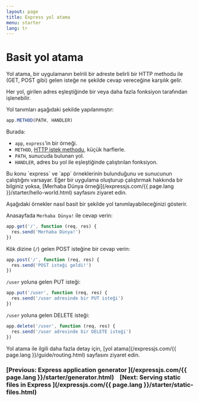 ```yaml
---
layout: page
title: Express yol atama
menu: starter
lang: tr
---
```

# Basit yol atama

Yol atama, bir uygulamanın belrili bir adreste belirli bir HTTP methodu ile (GET, POST gibi) gelen isteğe ne şekilde cevap vereceğine karşılık gelir.

Her yol, girilen adres eşleştiğinde bir veya daha fazla fonksiyon tarafından işlenebilir.

Yol tanımları aşağıdaki şekilde yapılanmıştır:

```js
app.METHOD(PATH, HANDLER)
```

Burada:

- `app`, `express`'in bir örneği.
- `METHOD`, [HTTP istek methodu](https://en.wikipedia.org/wiki/Hypertext_Transfer_Protocol#Request_methods), küçük harflerle.
- `PATH`, sunucuda bulunan yol.
- `HANDLER`, adres bu yol ile eşleştiğinde çalıştırılan fonksiyon.

<div class="doc-box doc-notice" markdown="1">
Bu konu `express` ve `app` örneklerinin bulunduğunu ve sunucunun çalıştığını varsayar. Eğer bir uygulama oluşturup çalıştırmak hakkında bir bilginiz yoksa, [Merhaba Dünya örneği](/expressjs.com/{{ page.lang }}/starter/hello-world.html) sayfasını ziyaret edin.
</div>

Aşağıdaki örnekler nasıl basit bir şekilde yol tanımlayabileceğinizi gösterir.

Anasayfada `Merhaba Dünya!` ile cevap verin:

```js
app.get('/', function (req, res) {
  res.send('Merhaba Dünya!')
})
```

Kök dizine (`/`) gelen POST isteğine bir cevap verin:

```js
app.post('/', function (req, res) {
  res.send('POST isteği geldi!')
})
```

`/user` yoluna gelen PUT isteği:

```js
app.put('/user', function (req, res) {
  res.send('/user adresinde bir PUT isteği')
})
```

`/user` yoluna gelen DELETE isteği:

```js
app.delete('/user', function (req, res) {
  res.send('/user adresinde bir DELETE isteği')
})
```

Yol atama ile ilgili daha fazla detay için, [yol atama](/expressjs.com/{{ page.lang }}/guide/routing.html) sayfasını ziyaret edin.

###  [Previous: Express application generator ](/expressjs.com/{{ page.lang }}/starter/generator.html)&nbsp;&nbsp;&nbsp;&nbsp;[Next: Serving static files in Express ](/expressjs.com/{{ page.lang }}/starter/static-files.html)
